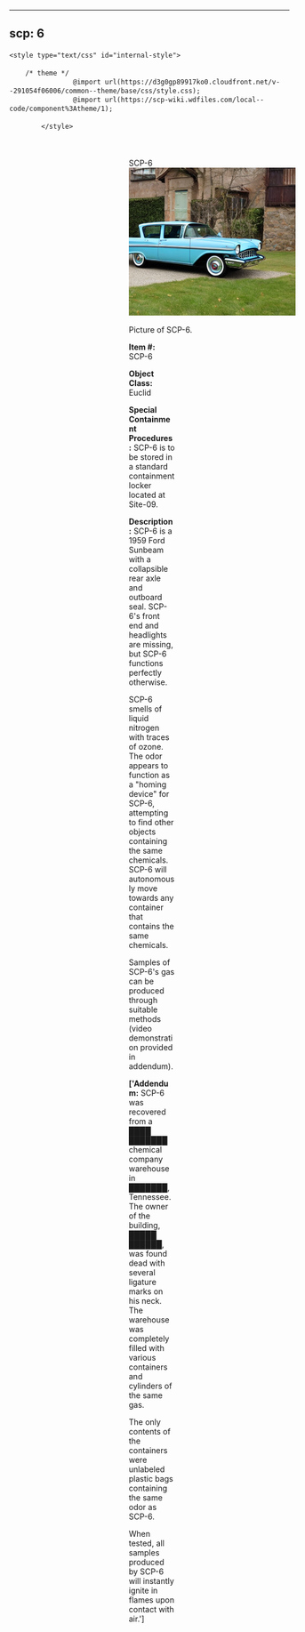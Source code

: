 
---
scp: 6
---

<head>
    <title>6 - SCP Foundation</title>
    
    <style type="text/css" id="internal-style">
                
        /* theme */
                    @import url(https://d3g0gp89917ko0.cloudfront.net/v--291054f06006/common--theme/base/css/style.css);
                    @import url(https://scp-wiki.wdfiles.com/local--code/component%3Atheme/1);
            
            </style>
<style>
iframe.scpnet-interwiki-frame { height: 0; }
</style>

</head>

<div id="main-content" style="margin: 50px 206px 20px 215px;">
<div id="action-area-top"></div>
<div id="page-title">SCP-6</div>
<div id="page-content">
<div style="text-align: right;"></div>
<div class="scp-image-block block-right" style="width:300px;"><img src="https://raw.githubusercontent.com/lucmaki/this-scp-does-not-exist/main/imgs/6.png" style="width:300px;" alt="6.jpg" class="image">
<div class="scp-image-caption" style="width:300px;">
<p>Picture of SCP-6.</p>
</div>
</div>
<p><strong>Item #:</strong> SCP-6</p>
<p><strong>Object Class:</strong> Euclid</p>
<p><strong>Special Containment Procedures:</strong> SCP-6 is to be stored in a standard containment locker located at Site-09.</p>
<p><strong>Description:</strong> SCP-6 is a 1959 Ford Sunbeam with a collapsible rear axle and outboard seal. SCP-6's front end and headlights are missing, but SCP-6 functions perfectly otherwise.</p><p>SCP-6 smells of liquid nitrogen with traces of ozone. The odor appears to function as a "homing device" for SCP-6, attempting to find other objects containing the same chemicals. SCP-6 will autonomously move towards any container that contains the same chemicals.</p><p>Samples of SCP-6's gas can be produced through suitable methods (video demonstration provided in addendum).</p>
<p> <strong>['Addendum:</strong> SCP-6 was recovered from a ████ ███████ chemical company warehouse in ███████, Tennessee. The owner of the building, █████ ██████, was found dead with several ligature marks on his neck. The warehouse was completely filled with various containers and cylinders of the same gas.</p><p>The only contents of the containers were unlabeled plastic bags containing the same odor as SCP-6.</p><p>When tested, all samples produced by SCP-6 will instantly ignite in flames upon contact with air.']</p>

<div class="footer-wikiwalk-nav">
<div style="text-align: center;">
</div>
</div>
</div>
</div>
</div>